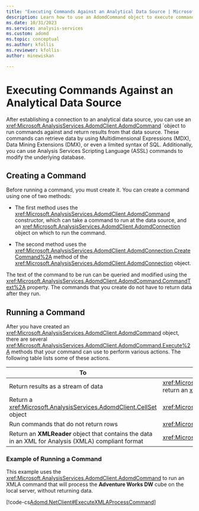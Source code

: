 ```yaml
---
title: "Executing Commands Against an Analytical Data Source | Microsoft Docs"
description: Learn how to use an AdomdCommand object to execute commands against an Analytical Data source and return results from that source.
ms.date: 10/31/2023
ms.service: analysis-services
ms.custom: adomd
ms.topic: conceptual
ms.author: kfollis
ms.reviewer: kfollis
author: minewiskan

---
```

# Executing Commands Against an Analytical Data Source
  After establishing a connection to an analytical data source, you can use an <xref:Microsoft.AnalysisServices.AdomdClient.AdomdCommand> `object to run commands against and return results from that data source. These commands can retrieve data by using Multidimensional Expressions (MDX), Data Mining Extensions (DMX), or even a limited syntax of SQL. Additionally, you can use Analysis Services Scripting Language (ASSL) commands to modify the underlying database.  
  
## Creating a Command  
 Before running a command, you must create it. You can create a command using one of two methods:  
  
-   The first method uses the <xref:Microsoft.AnalysisServices.AdomdClient.AdomdCommand> constructor, which can take a command to run at the data source, and an <xref:Microsoft.AnalysisServices.AdomdClient.AdomdConnection> object on which to run the command.  
  
-   The second method uses the <xref:Microsoft.AnalysisServices.AdomdClient.AdomdConnection.CreateCommand%2A> method of the <xref:Microsoft.AnalysisServices.AdomdClient.AdomdConnection> object.  
  
 The text of the command to be run can be queried and modified using the <xref:Microsoft.AnalysisServices.AdomdClient.AdomdCommand.CommandText%2A> property. The commands that you create do not have to return data after they run.  
  
## Running a Command  
 After you have created an <xref:Microsoft.AnalysisServices.AdomdClient.AdomdCommand> object, there are several <xref:Microsoft.AnalysisServices.AdomdClient.AdomdCommand.Execute%2A> methods that your command can use to perform various actions. The following table lists some of these actions.  
  
|To|Use this method|  
|--------|---------------------|  
|Return results as a stream of data|<xref:Microsoft.AnalysisServices.AdomdClient.AdomdCommand.ExecuteReader%2A> to return an <xref:Microsoft.AnalysisServices.AdomdClient.AdomdDataReader> object|  
|Return a <xref:Microsoft.AnalysisServices.AdomdClient.CellSet> object|<xref:Microsoft.AnalysisServices.AdomdClient.AdomdCommand.ExecuteCellSet%2A>|  
|Run commands that do not return rows|<xref:Microsoft.AnalysisServices.AdomdClient.AdomdCommand.ExecuteNonQuery%2A>|  
|Return an **XMLReader** object that contains the data in an XML for Analysis (XMLA) compliant format|<xref:Microsoft.AnalysisServices.AdomdClient.AdomdCommand.ExecuteXmlReader%2A>|  
  
### Example of Running a Command  
 This example uses the <xref:Microsoft.AnalysisServices.AdomdClient.AdomdCommand> to run an XMLA command that will process the **Adventure Works DW** cube on the local server, without returning data.  
  
 [!code-cs[Adomd.NetClient#ExecuteXMLAProcessCommand](codesnippet/csharp/executing-commands-again_1.cs)]  
  
  
